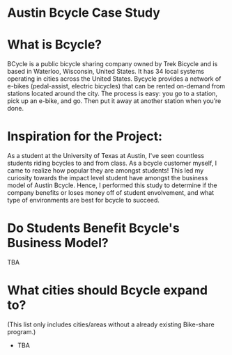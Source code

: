 # Austin Bcycle Case Study

# What is Bcycle?
BCycle is a public bicycle sharing company owned by Trek Bicycle and is based in Waterloo, Wisconsin, United States. It has 34 local systems operating in cities across the United States. Bycycle provides a network of e-bikes (pedal-assist, electric bicycles) that can be rented on-demand from stations located around the city. The process is easy: you go to a station, pick up an e-bike, and go. Then put it away at another station when you’re done. 

# Inspiration for the Project:
As a student at the University of Texas at Austin, I've seen countless students riding bcycles to and from class. As a bcycle customer myself, I came to realize how popular they are amongst students! This led my curiosity towards the impact level student have amongst the business model of Austin Bcycle. Hence, I performed this study to determine if the company benefits or loses money off of student envolvement, and what type of environments are best for bcycle to succeed.

# Do Students Benefit Bcycle's Business Model?
TBA

# What cities should Bcycle expand to? 
(This list only includes cities/areas without a already existing Bike-share program.)
* TBA

